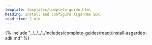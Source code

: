 ```yaml
---
template: templates/complete-guide.html
heading: Install and configure Asgardeo SDK
read_time: 2 min
---
```


{% include "../../../../includes/complete-guides/react/install-asgardeo-sdk.md" %}